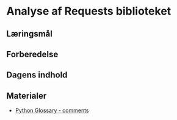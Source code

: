 # Analyse af Requests biblioteket

## Læringsmål

## Forberedelse

## Dagens indhold

## Materialer
* [Python Glossary - comments](https://realpython.com/ref/glossary/comment/)
